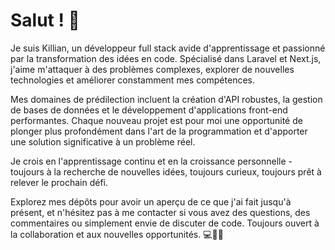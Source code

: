# Salut ! 👋

Je suis Killian, un développeur full stack avide d'apprentissage et passionné par la transformation des idées en code. Spécialisé dans Laravel et Next.js, j'aime m'attaquer à des problèmes complexes, explorer de nouvelles technologies et améliorer constamment mes compétences.

Mes domaines de prédilection incluent la création d'API robustes, la gestion de bases de données et le développement d'applications front-end performantes. Chaque nouveau projet est pour moi une opportunité de plonger plus profondément dans l'art de la programmation et d'apporter une solution significative à un problème réel.

Je crois en l'apprentissage continu et en la croissance personnelle - toujours à la recherche de nouvelles idées, toujours curieux, toujours prêt à relever le prochain défi.

Explorez mes dépôts pour avoir un aperçu de ce que j'ai fait jusqu'à présent, et n'hésitez pas à me contacter si vous avez des questions, des commentaires ou simplement envie de discuter de code. Toujours ouvert à la collaboration et aux nouvelles opportunités. 💻🚀🌱
